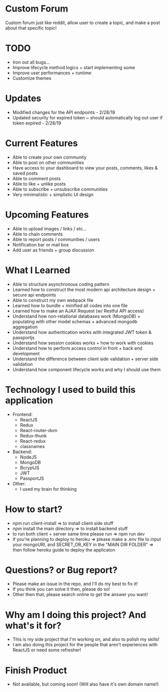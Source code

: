 # Custom Forum

Custom forum just like reddit, allow user to create a topic, and make a post about that specific topic!

# TODO

- Iron out all bugs...
- Improve lifecycle method logics + start implementing some
- Improve user performances + runtime
- Customize themes

# Updates

- Modified changes for the API endpoints - 2/28/19
- Updated security for expired token ~ should automatically log out user if token expired - 2/28/19

# Current Features

- Able to create your own community
- Able to post on other communities
- Have access to your dashboard to view your posts, comments, likes & saved posts
- Able to comment posts
- Able to like + unlike posts
- Able to subscribe + unsubscribe communities
- Very minimalistic + simplistic UI design

# Upcoming Features

- Able to upload images / links / etc...
- Able to chain comments
- Able to report posts / communities / users
- Notification bar or mail box
- Add user as friends + group discussion

# What I Learned

- Able to structure asynchronous coding pattern
- Learned how to construct the most modern api architecture design + secure api endpoints
- Able to construct my own webpack file
- Learned how to bundle + minified all codes into one file
- Learned how to make an AJAX Request (w/ Restful API access)
- Understand how non-relational databases work (MongoDB) + populating with other model schemas + advanced mongodb aggregation
- Understand how authentication works with integrated JWT token & passportjs
- Understand how session cookies works + how to work with cookies
- Understand how to perform access control in front + back end development
- Understand the difference between client side validation + server side validation
- Understand how component lifecycle works and why I should use them

# Technology I used to build this application

- Frontend:
  - ReactJS
  - Redux
  - React-router-dom
  - Redux-thunk
  - React-redux
  - classnames
- Backend:
  - NodeJS
  - MongoDB
  - BcryptJS
  - JWT
  - PassportJS
- Other:
  - I used my brain for thinking

# How to start?

- npm run client-install => to install client side stuff
- npm install the main directory => to install backend stuff
- to run both client + server same time please run => npm run dev
- if you're planning to deploy to heroku => please make a .env file to input
  your mongoURI, and SECRET_OR_KEY in the "MAIN DIR FOLDER" => then follow heroku guide to deploy the applicaton

# Questions? or Bug report?

- Please make an issue in the repo, and I'll do my best to fix it!
- If you think you can solve it then, please do so!
- Other then that, please search online to get the answer you want!

# Why am I doing this project? And what's it for?

- This is my side project that I'm working on, and also to polish my skills!
- I am also doing this project for the people that aren't experiences with ReactJS or need some refresher!

# Finish Product

- Not available, but coming soon! (Will also have it's own domain name!)
